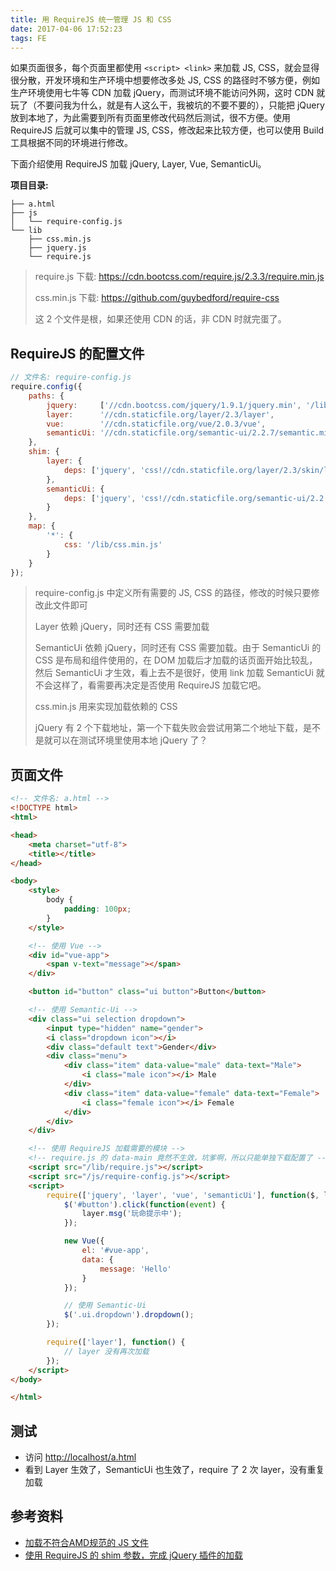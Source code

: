 ```yaml
---
title: 用 RequireJS 统一管理 JS 和 CSS
date: 2017-04-06 17:52:23
tags: FE
---
```


如果页面很多，每个页面里都使用 `<script> <link>` 来加载 JS, CSS，就会显得很分散，开发环境和生产环境中想要修改多处 JS, CSS 的路径时不够方便，例如生产环境使用七牛等 CDN 加载 jQuery，而测试环境不能访问外网，这时 CDN 就玩了（不要问我为什么，就是有人这么干，我被坑的不要不要的），只能把 jQuery 放到本地了，为此需要到所有页面里修改代码然后测试，很不方便。使用 RequireJS 后就可以集中的管理 JS, CSS，修改起来比较方便，也可以使用 Build 工具根据不同的环境进行修改。

下面介绍使用 RequireJS 加载 jQuery, Layer, Vue, SemanticUi。

<!--more-->

**项目目录:**

```
├── a.html
├── js
│   └── require-config.js
└── lib
    ├── css.min.js
    ├── jquery.js
    └── require.js
```

> require.js 下载: <https://cdn.bootcss.com/require.js/2.3.3/require.min.js>
>
> css.min.js 下载: <https://github.com/guybedford/require-css>
>
> 这 2 个文件是根，如果还使用 CDN 的话，非 CDN 时就完蛋了。

## RequireJS 的配置文件

```js
// 文件名: require-config.js
require.config({
    paths: {
        jquery:     ['//cdn.bootcss.com/jquery/1.9.1/jquery.min', '/lib/jquery'],
        layer:      '//cdn.staticfile.org/layer/2.3/layer',
        vue:        '//cdn.staticfile.org/vue/2.0.3/vue',
        semanticUi: '//cdn.staticfile.org/semantic-ui/2.2.7/semantic.min'
    },
    shim: {
        layer: {
            deps: ['jquery', 'css!//cdn.staticfile.org/layer/2.3/skin/layer.css']
        },
        semanticUi: {
            deps: ['jquery', 'css!//cdn.staticfile.org/semantic-ui/2.2.7/semantic.min.css']
        }
    },
    map: {
        '*': {
            css: '/lib/css.min.js'
        }
    }
});
```

> require-config.js 中定义所有需要的 JS, CSS 的路径，修改的时候只要修改此文件即可
>
> Layer 依赖 jQuery，同时还有 CSS 需要加载
>
> SemanticUi 依赖 jQuery，同时还有 CSS 需要加载。由于 SemanticUi 的 CSS 是布局和组件使用的，在 DOM 加载后才加载的话页面开始比较乱，然后 SemanticUi 才生效，看上去不是很好，使用 link 加载 SemanticUi 就不会这样了，看需要再决定是否使用 RequireJS 加载它吧。
>
> css.min.js 用来实现加载依赖的 CSS
>
> jQuery 有 2 个下载地址，第一个下载失败会尝试用第二个地址下载，是不是就可以在测试环境里使用本地 jQuery 了？

## 页面文件

```html
<!-- 文件名: a.html -->
<!DOCTYPE html>
<html>

<head>
    <meta charset="utf-8">
    <title></title>
</head>

<body>
    <style>
        body {
            padding: 100px;
        }
    </style>

    <!-- 使用 Vue -->
    <div id="vue-app">
        <span v-text="message"></span>
    </div>

    <button id="button" class="ui button">Button</button>

    <!-- 使用 Semantic-Ui -->
    <div class="ui selection dropdown">
        <input type="hidden" name="gender">
        <i class="dropdown icon"></i>
        <div class="default text">Gender</div>
        <div class="menu">
            <div class="item" data-value="male" data-text="Male">
                <i class="male icon"></i> Male
            </div>
            <div class="item" data-value="female" data-text="Female">
                <i class="female icon"></i> Female
            </div>
        </div>
    </div>

    <!-- 使用 RequireJS 加载需要的模块 -->
    <!-- require.js 的 data-main 竟然不生效，坑爹啊，所以只能单独下载配置了 -->
    <script src="/lib/require.js"></script>
    <script src="/js/require-config.js"></script>
    <script>
        require(['jquery', 'layer', 'vue', 'semanticUi'], function($, layer, Vue) {
            $('#button').click(function(event) {
                layer.msg('玩命提示中');
            });

            new Vue({
                el: '#vue-app',
                data: {
                    message: 'Hello'
                }
            });

            // 使用 Semantic-Ui
            $('.ui.dropdown').dropdown();
        });

        require(['layer'], function() {
            // layer 没有再次加载
        });
    </script>
</body>

</html>
```

## 测试

* 访问 <http://localhost/a.html>
* 看到 Layer 生效了，SemanticUi 也生效了，require 了 2 次 layer，没有重复加载

## 参考资料
* [加载不符合AMD规范的 JS 文件](http://blog.csdn.net/ligang2585116/article/details/50725430)
* [使用 RequireJS 的 shim 参数，完成 jQuery 插件的加载](http://www.tuicool.com/articles/vMZBnyr)


